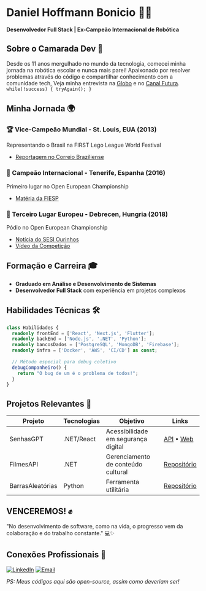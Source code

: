 # Daniel Hoffmann Bonicio 👨‍💻

**Desenvolvedor Full Stack | Ex-Campeão Internacional de Robótica**

## Sobre o Camarada Dev 🚀
Desde os 11 anos mergulhado no mundo da tecnologia, comecei minha jornada na robótica escolar e nunca mais parei! Apaixonado por resolver problemas através do código e compartilhar conhecimento com a comunidade tech, Veja minha entrevista na [Globo](https://www.youtube.com/watch?v=UgN4oar-Vvg) e no [Canal Futura](https://www.youtube.com/watch?v=q953WxfDzF8). `while(!success) { tryAgain(); }` 

## Minha Jornada 🌍
### 🏆 Vice-Campeão Mundial - St. Louis, EUA (2013)
Representando o Brasil na FIRST Lego League World Festival
- [Reportagem no Correio Braziliense](https://www.correiobraziliense.com.br/app/noticia/eu-estudante/ensino_educacaobasica/2013/04/30/ensino_educacaobasica_interna,363686/sesi-sp-e-vice-campeao-mundial-de-robotica-nos-estados-unidos.shtml)

### 🥇 Campeão Internacional - Tenerife, Espanha (2016)
Primeiro lugar no Open European Championship
- [Matéria da FIESP](https://www.fiesp.com.br/noticias/equipe-de-ourinhos-da-ao-sesi-sp-terceiro-titulo-internacional-de-robotica/)

### 🥉 Terceiro Lugar Europeu - Debrecen, Hungria (2018)
Pódio no Open European Championship
- [Notícia do SESI Ourinhos](https://ourinhos.sesisp.org.br/noticia/equipe-de-robotica-garante-classificacao-para-competicao-internacional)
- [Vídeo da Competição](https://www.youtube.com/watch?v=sbHdO1i-yuQ)

## Formação e Carreira 🎓
- **Graduado em Análise e Desenvolvimento de Sistemas**
- **Desenvolvedor Full Stack** com experiência em projetos complexos

## Habilidades Técnicas 🛠️
```typescript
class Habilidades {
  readonly frontEnd = ['React', 'Next.js', 'Flutter'];
  readonly backEnd = ['Node.js', '.NET', 'Python']; 
  readonly bancosDados = ['PostgreSQL', 'MongoDB', 'Firebase'];
  readonly infra = ['Docker', 'AWS', 'CI/CD'] as const;
  
  // Método especial para debug coletivo
  debugCompanheiro() {
    return "O bug de um é o problema de todos!";
  }
}
```

## Projetos Relevantes 🚀
| Projeto | Tecnologias | Objetivo | Links |
|---------|------------|---------|-------|
| SenhasGPT | .NET/React | Acessibilidade em segurança digital | [API](https://github.com/DanielHoffmannO/SenhasGpt.Api) • [Web](https://github.com/DanielHoffmannO/SenhasGpt.Web) |
| FilmesAPI | .NET | Gerenciamento de conteúdo cultural | [Repositório](https://github.com/DanielHoffmannO/FilmesApi) |
| BarrasAleatórias | Python | Ferramenta utilitária | [Repositório](https://github.com/DanielHoffmannO/BarrasAleatorias) |

## VENCEREMOS! ✊
"No desenvolvimento de software, como na vida, o progresso vem da colaboração e do trabalho constante." 💻✨

## Conexões Profissionais 🤝
[![LinkedIn](https://img.shields.io/badge/LinkedIn-0077B5?style=for-the-badge&logo=linkedin&logoColor=white)](https://www.linkedin.com/in/daniel-hoffmann-bonicio/)
[![Email](https://img.shields.io/badge/Email-0078D4?style=for-the-badge&logo=microsoft-outlook&logoColor=white)](mailto:daniel2001hoffmann@outlook.com)


*PS: Meus códigos aqui são open-source, assim como deveriam ser!*
